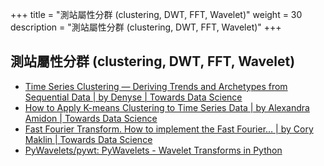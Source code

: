 +++
title = "測站屬性分群 (clustering, DWT, FFT, Wavelet)"
weight = 30
description = "測站屬性分群 (clustering, DWT, FFT, Wavelet)"
+++


## 測站屬性分群 (clustering, DWT, FFT, Wavelet)

- [Time Series Clustering — Deriving Trends and Archetypes from Sequential Data | by Denyse | Towards Data Science](https://towardsdatascience.com/time-series-clustering-deriving-trends-and-archetypes-from-sequential-data-bb87783312b4)
- [How to Apply K-means Clustering to Time Series Data | by Alexandra Amidon | Towards Data Science](https://towardsdatascience.com/how-to-apply-k-means-clustering-to-time-series-data-28d04a8f7da3)
- [Fast Fourier Transform. How to implement the Fast Fourier… | by Cory Maklin | Towards Data Science](https://towardsdatascience.com/fast-fourier-transform-937926e591cb)
- [PyWavelets/pywt: PyWavelets - Wavelet Transforms in Python](https://github.com/PyWavelets/pywt)
